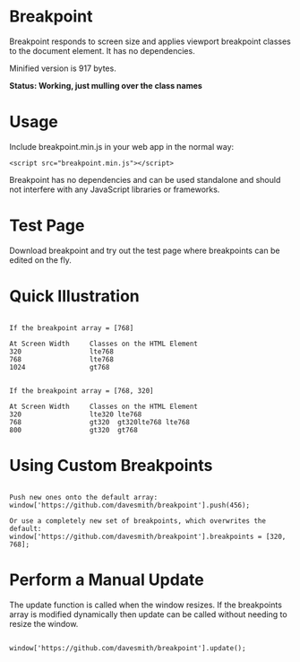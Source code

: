 # Breakpoint
Breakpoint responds to screen size and applies viewport breakpoint classes to the document element. It has no dependencies.

Minified version is 917 bytes.

__Status: Working, just mulling over the class names__

# Usage

Include breakpoint.min.js in your web app in the normal way:

```<script src="breakpoint.min.js"></script>```

Breakpoint has no dependencies and can be used standalone and should not interfere with any JavaScript libraries or frameworks.

# Test Page
Download breakpoint and try out the test page where breakpoints can be edited on the fly.

# Quick Illustration
```

If the breakpoint array = [768]

At Screen Width     Classes on the HTML Element
320                 lte768
768                 lte768
1024                gt768


If the breakpoint array = [768, 320]

At Screen Width     Classes on the HTML Element
320                 lte320 lte768
768                 gt320  gt320lte768 lte768
800                 gt320  gt768

```

# Using Custom Breakpoints
```

Push new ones onto the default array:
window['https://github.com/davesmith/breakpoint'].push(456);

Or use a completely new set of breakpoints, which overwrites the default:
window['https://github.com/davesmith/breakpoint'].breakpoints = [320, 768];

```

# Perform a Manual Update
The update function is called when the window resizes. If the breakpoints array
is modified dynamically then update can be called without needing to resize the window.
```

window['https://github.com/davesmith/breakpoint'].update();

```



